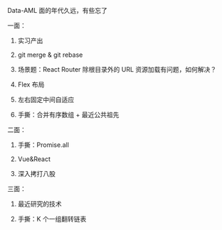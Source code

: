 Data-AML 面的年代久远，有些忘了

一面：

1. 实习产出

2. git merge & git rebase

3. 场景题：React Router 除根目录外的 URL 资源加载有问题，如何解决？

4. Flex 布局

5. 左右固定中间自适应

6. 手撕：合并有序数组 + 最近公共祖先

二面：

1. 手撕：Promise.all

2. Vue&React

3. 深入拷打八股

三面：

1. 最近研究的技术

2. 手撕：K 个一组翻转链表
